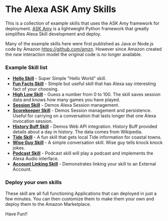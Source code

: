 # The Alexa  ASK Amy Skills
This is a collection of example skills that uses the ASK Amy framework for deployment.
[ASK Amy](http://askamy.net/) is a lightweight Python framework that greatly simplifies Alexa Skill development and deploy.


Many of the example skills here were first published as Java or Node.js code
by Amazon https://github.com/amzn. However since Amazon created the _new_
interaction model the original code is no longer available.

### Example Skill list

* __[Hello Skill](./alexa_01_hello_skill/README.md)__ - Super Simple "Hello World" skill.
* __[Fun Facts Skill](./alexa_02_coffee_facts_skill/README.md)__ - Simple but useful skill that has Alexa say interesting fact of your choosing.
* __[High Low Skill](./alexa_03_high_low_skill/README.md)__ - Guess a number from 0 to 100. The skill saves session data and knows how many games you have played.
* __[Session Skill](./alexa_06_color_guess_skill/README.md)__ - Demos Alexa Session management.
* __[Scorekeeper Skill](./alexa_05_scorekeeper_skill/README.md)__ - Demos Session management and persistence. Useful for carrying on a conversation that lasts longer that one Alexa invocation session.
* __[History Buff Skill](./alexa_04_history_buff_skill/README.md)__ - Demos Web API integration. History Buff provided details about a day in history. The data comes from Wikipedia.
* __[Tide Skill](./alexa_07_tide_skill/README.md)__ - A fun skill that gets local Tide information for coastal towns.
* __[Wise Guy Skill](./alexa_08_wise_guy_skill/README.md)__ - A simple conversation skill. Wise guy tells knock knock jokes.
* __[Podcast Skill](./alexa_09_podcast_skill/README.md)__ - Podcast skill will play a podcast and implements the Alexa Audio interface.
* __[Account Linking Skill](./alexa_account_linking_skill/README.md)__ - Demonstrates linking your skill to an External Account.


### Deploy your own skills
These skill are all full functioning Applications that can deployed in just a few minutes.
You can then customize them to make them your own and deploy them to the Amazon Marketplace.


Have Fun!!

